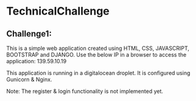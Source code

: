# TechnicalChallenge

## Challenge1:
This is a simple web application created using HTML, CSS, JAVASCRIPT, BOOTSTRAP and DJANGO.
Use the below IP in a browser to access the application:
139.59.10.19

This application is running in a digitalocean droplet. It is configured using Gunicorn & Nginx.

Note: The register & login functionality is not implemented yet.
